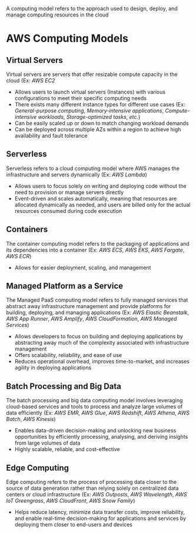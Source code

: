 A computing model refers to the approach used to design, deploy, and manage computing resources in the cloud

# AWS Computing Models

## Virtual Servers

Virtual servers are servers that offer resizable compute capacity in the cloud (Ex: *AWS EC2*

* Allows users to launch virtual servers (Instances) with various configurations to meet their specific computing needs
* There exists many different instance types for different use cases (Ex: *General-purpose computing*, *Memory-intensive applications*, *Compute-intensive workloads*, *Storage-optimized tasks*, *etc.*)
* Can be easily scaled up or down to match changing workload demands
* Can be deployed across multiple AZs within a region to achieve high availability and fault tolerance

## Serverless

Serverless refers to a cloud computing model where AWS manages the infrastructure and servers dynamically (Ex: *AWS Lambda*)

* Allows users to focus solely on writing and deploying code without the need to provision or manage servers directly
* Event-driven and scales automatically, meaning that resources are allocated dynamically as needed, and users are billed only for the actual resources consumed during code execution

## Containers

The container computing model refers to the packaging of applications and its dependencies into a container (Ex: *AWS ECS*, *AWS EKS*, *AWS Fargate*, *AWS ECR*)

* Allows for easier deployment, scaling, and management

## Managed Platform as a Service

The Managed PaaS computing model refers to fully managed services that abstract away infrastructure management and provide platforms for building, deploying, and managing applications (Ex: *AWS Elastic Beanstalk*, *AWS App Runner*, *AWS Amplify*, *AWS CloudFormation*, *AWS Managed Services*)

* Allows developers to focus on building and deploying applications by abstracting away much of the complexity associated with infrastructure management
* Offers scalability, reliability, and ease of use
* Reduces operational overhead, improves time-to-market, and increases agility in deploying applications

## Batch Processing and Big Data

The batch processing and big data computing model involves leveraging cloud-based services and tools to process and analyze large volumes of data efficiently (Ex: *AWS EMR*, *AWS Glue*, *AWS Redshift*, *AWS Athena*, *AWS Batch*, *AWS Kinesis*)

* Enables data-driven decision-making and unlocking new business opportunities by efficiently processing, analysing, and deriving insights from large volumes of data
* Highly scalable, reliable, and cost-effective

## Edge Computing 

Edge computing refers to the process of processing data closer to the source of data generation rather than relying solely on centralized data centers or cloud infrastructure (Ex: *AWS Outposts*, *AWS Wavelength*, *AWS IoT Greengrass*, *AWS CloudFront*, *AWS Snow Family*)

* Helps reduce latency, minimize data transfer costs, improve reliability, and enable real-time decision-making for applications and services by deploying them closer to end-users and devices
